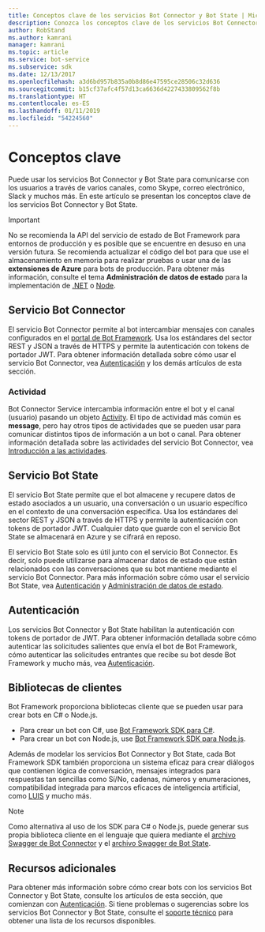 ```yaml
---
title: Conceptos clave de los servicios Bot Connector y Bot State | Microsoft Docs
description: Conozca los conceptos clave de los servicios Bot Connector y Bot State de Bot Framework.
author: RobStand
ms.author: kamrani
manager: kamrani
ms.topic: article
ms.service: bot-service
ms.subservice: sdk
ms.date: 12/13/2017
ms.openlocfilehash: a3d6bd957b835a0b8d86e47595ce28506c32d636
ms.sourcegitcommit: b15cf37afc4f57d13ca6636d4227433809562f8b
ms.translationtype: HT
ms.contentlocale: es-ES
ms.lasthandoff: 01/11/2019
ms.locfileid: "54224560"
---
```

# <a name="key-concepts"></a>Conceptos clave

Puede usar los servicios Bot Connector y Bot State para comunicarse con los usuarios a través de varios canales, como Skype, correo electrónico, Slack y muchos más. En este artículo se presentan los conceptos clave de los servicios Bot Connector y Bot State.

> [!IMPORTANT]
> No se recomienda la API del servicio de estado de Bot Framework para entornos de producción y es posible que se encuentre en desuso en una versión futura. Se recomienda actualizar el código del bot para que use el almacenamiento en memoria para realizar pruebas o usar una de las **extensiones de Azure** para bots de producción. Para obtener más información, consulte el tema **Administración de datos de estado** para la implementación de [.NET](~/dotnet/bot-builder-dotnet-state.md) o [Node](~/nodejs/bot-builder-nodejs-state.md).

## <a name="bot-connector-service"></a>Servicio Bot Connector

El servicio Bot Connector permite al bot intercambiar mensajes con canales configurados en el <a href="https://dev.botframework.com/" target="_blank">portal de Bot Framework</a>. Usa los estándares del sector REST y JSON a través de HTTPS y permite la autenticación con tokens de portador JWT. Para obtener información detallada sobre cómo usar el servicio Bot Connector, vea [Autenticación](bot-framework-rest-connector-authentication.md) y los demás artículos de esta sección.

### <a name="activity"></a>Actividad

Bot Connector Service intercambia información entre el bot y el canal (usuario) pasando un objeto [Activity][Activity]. El tipo de actividad más común es **message**, pero hay otros tipos de actividades que se pueden usar para comunicar distintos tipos de información a un bot o canal. Para obtener información detallada sobre las actividades del servicio Bot Connector, vea [Introducción a las actividades](bot-framework-rest-connector-activities.md).

## <a name="bot-state-service"></a>Servicio Bot State

El servicio Bot State permite que el bot almacene y recupere datos de estado asociados a un usuario, una conversación o un usuario específico en el contexto de una conversación específica. Usa los estándares del sector REST y JSON a través de HTTPS y permite la autenticación con tokens de portador JWT. Cualquier dato que guarde con el servicio Bot State se almacenará en Azure y se cifrará en reposo.

El servicio Bot State solo es útil junto con el servicio Bot Connector. Es decir, solo puede utilizarse para almacenar datos de estado que están relacionados con las conversaciones que su bot mantiene mediante el servicio Bot Connector. Para más información sobre cómo usar el servicio Bot State, vea [Autenticación](bot-framework-rest-connector-authentication.md) y [Administración de datos de estado](bot-framework-rest-state.md).

## <a name="authentication"></a>Autenticación

Los servicios Bot Connector y Bot State habilitan la autenticación con tokens de portador de JWT. Para obtener información detallada sobre cómo autenticar las solicitudes salientes que envía el bot de Bot Framework, cómo autenticar las solicitudes entrantes que recibe su bot desde Bot Framework y mucho más, vea [Autenticación](bot-framework-rest-connector-authentication.md). 

## <a name="client-libraries"></a>Bibliotecas de clientes

Bot Framework proporciona bibliotecas cliente que se pueden usar para crear bots en C# o Node.js. 

- Para crear un bot con C#, use [Bot Framework SDK para C#](../dotnet/bot-builder-dotnet-overview.md). 
- Para crear un bot con Node.js, use [Bot Framework SDK para Node.js](../nodejs/index.md). 

Además de modelar los servicios Bot Connector y Bot State, cada Bot Framework SDK también proporciona un sistema eficaz para crear diálogos que contienen lógica de conversación, mensajes integrados para respuestas tan sencillas como Sí/No, cadenas, números y enumeraciones, compatibilidad integrada para marcos eficaces de inteligencia artificial, como <a href="https://www.luis.ai/" target="_blank">LUIS</a> y mucho más. 

> [!NOTE]
> Como alternativa al uso de los SDK para C# o Node.js, puede generar sus propia biblioteca cliente en el lenguaje que quiera mediante el <a href="https://raw.githubusercontent.com/Microsoft/BotBuilder/master/CSharp/Library/Microsoft.Bot.Connector.Shared/Swagger/ConnectorAPI.json" target="_blank">archivo Swagger de Bot Connector</a> y el <a href="https://raw.githubusercontent.com/Microsoft/BotBuilder/master/CSharp/Library/Microsoft.Bot.Connector.Shared/Swagger/StateAPI.json" target="_blank">archivo Swagger de Bot State</a>.

## <a name="additional-resources"></a>Recursos adicionales

Para obtener más información sobre cómo crear bots con los servicios Bot Connector y Bot State, consulte los artículos de esta sección, que comienzan con [Autenticación](bot-framework-rest-connector-authentication.md). Si tiene problemas o sugerencias sobre los servicios Bot Connector y Bot State, consulte el [soporte técnico](../bot-service-resources-links-help.md) para obtener una lista de los recursos disponibles. 

[Activity]: bot-framework-rest-connector-api-reference.md#activity-object